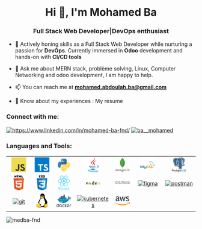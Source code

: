 <h1 align="center">Hi 👋, I'm Mohamed Ba</h1>
<h3 align="center">Full Stack Web Developer|DevOps enthusiast</h3>


- 🌱 Actively honing skills as a Full Stack Web Developer while nurturing a passion for **DevOps**. Currently immersed in **Odoo** development and hands-on with **CI/CD tools**

- 💬 Ask me about MERN stack, problème solving, Linux, Computer Networking and  odoo development, I am happy to help.

- 📫 You can reach me at **mohamed.abdoulah.ba@gmail.com**

- 📄 Know about my experiences : <a href="https://drive.google.com/file/d/1FwuzjlpaSefMjW8gx14IONHGczPWtKTk/view?usp=sharing" style="text-decoration: none;" > My resume </a>

<h3 align="left">Connect with me:</h3> <a href="https://linkedin.com/in/https://www.linkedin.com/in/mohamed-ba-fnd/" target="blank"><img align="center" src="https://raw.githubusercontent.com/rahuldkjain/github-profile-readme-generator/master/src/images/icons/Social/linked-in-alt.svg" alt="https://www.linkedin.com/in/mohamed-ba-fnd/" height="30" width="40" /></a>
<a href="https://instagram.com/ba__mohamed" target="blank"><img align="center" src="https://raw.githubusercontent.com/rahuldkjain/github-profile-readme-generator/master/src/images/icons/Social/instagram.svg" alt="ba__mohamed" height="30" width="40" /></a>
</p>

<h3 align="left">Languages and Tools:</h3>
<table align="center">
  <tbody>
  <tr> 
  <td align="center" width="96"> 
    <a href="https://developer.mozilla.org/en-US/docs/Web/JavaScript" target="_blank" rel="noreferrer"> <img src="https://raw.githubusercontent.com/devicons/devicon/master/icons/javascript/javascript-original.svg" alt="javascript" width="40" height="40"/> </a> 
    </td> 
 <td align="center" width="96">  
   <a href="https://www.typescriptlang.org/" target="_blank" rel="noreferrer"> <img src="https://raw.githubusercontent.com/devicons/devicon/master/icons/typescript/typescript-original.svg" alt="typescript" width="40" height="40"/> </a>
</td>   
<td align="center" width="96"> 
    <a href="https://www.python.org" target="_blank" rel="noreferrer"> <img src="https://raw.githubusercontent.com/devicons/devicon/master/icons/python/python-original.svg" alt="python" width="40" height="40"/> </a>
</td>  
<td align="center" width="96"> 
<a href="https://www.java.com" target="_blank" rel="noreferrer"> <img src="https://raw.githubusercontent.com/devicons/devicon/master/icons/java/java-original.svg" alt="java" width="40" height="40"/> </a>
 </td> 
    <td align="center" width="96">
      <a href="https://www.mongodb.com/" target="_blank" rel="noreferrer"> <img src="https://raw.githubusercontent.com/devicons/devicon/master/icons/mongodb/mongodb-original-wordmark.svg" alt="mongodb" width="40" height="40"/> </a> 
    </td> 
  <td align="center" width="96"> 
    <a href="https://www.mysql.com/" target="_blank" rel="noreferrer"> <img src="https://raw.githubusercontent.com/devicons/devicon/master/icons/mysql/mysql-original-wordmark.svg" alt="mysql" width="40" height="40"/> </a> 
  </td>   
<td align="center" width="96"> 
  <a href="https://www.postgresql.org" target="_blank" rel="noreferrer"> <img src="https://raw.githubusercontent.com/devicons/devicon/master/icons/postgresql/postgresql-original-wordmark.svg" alt="postgresql" width="40" height="40"/> </a> 
  </td>  
</tr>
    <tr> 
      <td align="center" width="96">
         <a href="https://www.w3.org/html/" target="_blank" rel="noreferrer"> <img src="https://raw.githubusercontent.com/devicons/devicon/master/icons/html5/html5-original-wordmark.svg" alt="html5" width="40" height="40"/> </a>   
      </td>     
      <td align="center" width="96"> 
       <a href="https://www.w3schools.com/css/" target="_blank" rel="noreferrer"> <img src="https://raw.githubusercontent.com/devicons/devicon/master/icons/css3/css3-original-wordmark.svg" alt="css3" width="40" height="40"/> </a> 
      </td>
      <td align="center" width="96"> 
          <a href="https://reactjs.org/" target="_blank" rel="noreferrer"> <img src="https://raw.githubusercontent.com/devicons/devicon/master/icons/react/react-original-wordmark.svg" alt="react" width="40" height="40"/></a> 
      </td> 
      <td align="center" width="96">
          <a href="https://nodejs.org" target="_blank" rel="noreferrer"> <img src="https://raw.githubusercontent.com/devicons/devicon/master/icons/nodejs/nodejs-original-wordmark.svg" alt="nodejs" width="40" height="40"/> </a>
      </td>
      <td align="center" width="96">
          <a href="https://expressjs.com" target="_blank" rel="noreferrer"> <img src="https://raw.githubusercontent.com/devicons/devicon/master/icons/express/express-original-wordmark.svg" alt="express" width="40" height="40"/> 
      </td>
      <td align="center" width="96">  
    <a href="https://www.figma.com/" target="_blank" rel="noreferrer"> <img src="https://www.vectorlogo.zone/logos/figma/figma-icon.svg" alt="figma" width="40" height="40"/> </a>
      </td>
      <td align="center" width="96"> 
       <a href="https://postman.com" target="_blank" rel="noreferrer"> <img src="https://www.vectorlogo.zone/logos/getpostman/getpostman-icon.svg" alt="postman" width="40" height="40"/>
      </td>
    </tr>
<tr>

  <td align="center" width="96">  
   <a href="https://git-scm.com/" target="_blank" rel="noreferrer"> <img src="https://www.vectorlogo.zone/logos/git-scm/git-scm-icon.svg" alt="git" width="40" height="40"/> </a> 
  </td> 
  <td align="center" width="96"> 
    <a href="https://www.linux.org/" target="_blank" rel="noreferrer"> <img src="https://raw.githubusercontent.com/devicons/devicon/master/icons/linux/linux-original.svg" alt="linux" width="40" height="40"/> </a>
  </td>  
<td align="center" width="96"> 
  <a href="https://www.docker.com/" target="_blank" rel="noreferrer"> <img src="https://raw.githubusercontent.com/devicons/devicon/master/icons/docker/docker-original-wordmark.svg" alt="docker" width="40" height="40"/> </a> 
</td> 
<td align="center" width="96"> 
  <a href="https://kubernetes.io" target="_blank" rel="noreferrer"> <img src="https://www.vectorlogo.zone/logos/kubernetes/kubernetes-icon.svg" alt="kubernetes" width="40" height="40"/> </a>
</td>
<td align="center" width="96">  
  <a href="https://aws.amazon.com" target="_blank" rel="noreferrer"> <img src="https://raw.githubusercontent.com/devicons/devicon/master/icons/amazonwebservices/amazonwebservices-original-wordmark.svg" alt="aws" width="40" height="40"/> </a>
</td>
</tr>           
</tbody>
</table>
  
<p><img align="left" src="https://github-readme-stats.vercel.app/api/top-langs?username=medba-fnd&show_icons=true&locale=en&layout=compact" alt="medba-fnd" /></p>

<!-- <p>&nbsp;<img align="center" src="https://github-readme-stats.vercel.app/api?username=medba-fnd&show_icons=true&locale=en" alt="medba-fnd" /></p>

<p><img align="center" src="https://github-readme-streak-stats.herokuapp.com/?user=medba-fnd&" alt="medba-fnd" /></p>
--->
